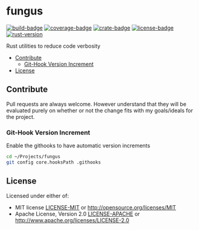 fungus
====================================================================================================
[![build-badge](https://travis-ci.org/phR0ze/fungus.svg?branch=master)](https://travis-ci.org/phR0ze/fungus)
[![coverage-badge](https://coveralls.io/repos/github/phR0ze/fungus/badge.svg?branch=master)](https://coveralls.io/github/phR0ze/fungus?branch=master)
[![crate-badge](https://img.shields.io/crates/v/fungus.svg)](https://crates.io/crates/fungus)
[![license-badge](https://img.shields.io/crates/l/fungus.svg)](https://opensource.org/licenses/MIT)
[![rust-version](https://img.shields.io/badge/rust-latest%20stable-blue.svg)](https://github.com/rust-lang/rust/releases)

<!--[![API](https://docs.rs/fungus/badge.svg)](https://docs.rs/fungus)-->

Rust utilities to reduce code verbosity

* [Contribute](#contribute)
  * [Git-Hook Version Increment](#git-hook-version-increment)
* [License](#license)

## Contribute<a name="Contribute"/></a>
Pull requests are always welcome.  However understand that they will be evaluated purely on whether
or not the change fits with my goals/ideals for the project.

### Git-Hook Version Increment <a name="git-hook-version-increment"/></a>
Enable the githooks to have automatic version increments

```bash
cd ~/Projects/fungus
git config core.hooksPath .githooks
```

## License <a name="license"/></a>
Licensed under either of:
 * MIT license [LICENSE-MIT](LICENSE-MIT) or http://opensource.org/licenses/MIT
 * Apache License, Version 2.0 [LICENSE-APACHE](LICENSE-APACHE) or http://www.apache.org/licenses/LICENSE-2.0
